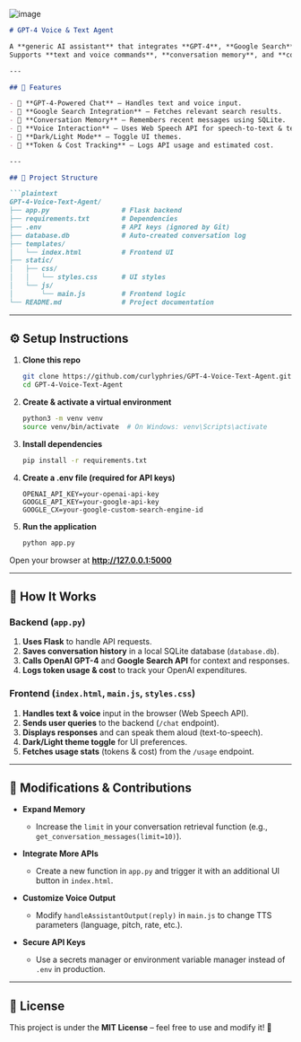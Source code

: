 
![image](https://github.com/user-attachments/assets/c391c69e-3f7e-47c0-97ad-7f8e82199bf8)

```markdown
# GPT-4 Voice & Text Agent

A **generic AI assistant** that integrates **GPT-4**, **Google Search**, and **voice interaction**.  
Supports **text and voice commands**, **conversation memory**, and **cost tracking** for API usage.

---

## 🚀 Features

- 🔹 **GPT-4-Powered Chat** – Handles text and voice input.  
- 🔹 **Google Search Integration** – Fetches relevant search results.  
- 🔹 **Conversation Memory** – Remembers recent messages using SQLite.  
- 🔹 **Voice Interaction** – Uses Web Speech API for speech-to-text & text-to-speech.  
- 🔹 **Dark/Light Mode** – Toggle UI themes.  
- 🔹 **Token & Cost Tracking** – Logs API usage and estimated cost.

---

## 📂 Project Structure

```plaintext
GPT-4-Voice-Text-Agent/
├── app.py                  # Flask backend
├── requirements.txt        # Dependencies
├── .env                    # API keys (ignored by Git)
├── database.db             # Auto-created conversation log
├── templates/
│   └── index.html          # Frontend UI
├── static/
│   ├── css/
│   │   └── styles.css      # UI styles
│   └── js/
│       └── main.js         # Frontend logic
└── README.md               # Project documentation
```

---

## ⚙️ Setup Instructions

1. **Clone this repo**  
   ```bash
   git clone https://github.com/curlyphries/GPT-4-Voice-Text-Agent.git
   cd GPT-4-Voice-Text-Agent
   ```

2. **Create & activate a virtual environment**  
   ```bash
   python3 -m venv venv
   source venv/bin/activate  # On Windows: venv\Scripts\activate
   ```

3. **Install dependencies**  
   ```bash
   pip install -r requirements.txt
   ```

4. **Create a .env file (required for API keys)**  
   ```dotenv
   OPENAI_API_KEY=your-openai-api-key
   GOOGLE_API_KEY=your-google-api-key
   GOOGLE_CX=your-google-custom-search-engine-id
   ```

5. **Run the application**  
   ```bash
   python app.py
   ```

Open your browser at **http://127.0.0.1:5000**

---

## 📝 How It Works

### **Backend** (`app.py`)
1. **Uses Flask** to handle API requests.  
2. **Saves conversation history** in a local SQLite database (`database.db`).  
3. **Calls OpenAI GPT-4** and **Google Search API** for context and responses.  
4. **Logs token usage & cost** to track your OpenAI expenditures.

### **Frontend** (`index.html`, `main.js`, `styles.css`)
1. **Handles text & voice** input in the browser (Web Speech API).  
2. **Sends user queries** to the backend (`/chat` endpoint).  
3. **Displays responses** and can speak them aloud (text-to-speech).  
4. **Dark/Light theme toggle** for UI preferences.  
5. **Fetches usage stats** (tokens & cost) from the `/usage` endpoint.

---

## 🔧 Modifications & Contributions

- **Expand Memory**  
  - Increase the `limit` in your conversation retrieval function (e.g., `get_conversation_messages(limit=10)`).

- **Integrate More APIs**  
  - Create a new function in `app.py` and trigger it with an additional UI button in `index.html`.

- **Customize Voice Output**  
  - Modify `handleAssistantOutput(reply)` in `main.js` to change TTS parameters (language, pitch, rate, etc.).

- **Secure API Keys**  
  - Use a secrets manager or environment variable manager instead of `.env` in production.

---

## 📜 License

This project is under the **MIT License** – feel free to use and modify it! 🚀
